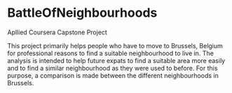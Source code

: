# BattleOfNeighbourhoods
Apllied Coursera Capstone Project

This project primarily helps people who have to move to Brussels, Belgium for professional reasons to find a suitable neighbourhood to live in. The analysis is intended to help future expats to find a suitable area more easily and to find a similar neighbourhood as they were used to before. For this purpose, a comparison is made between the different neighbourhoods in Brussels.
